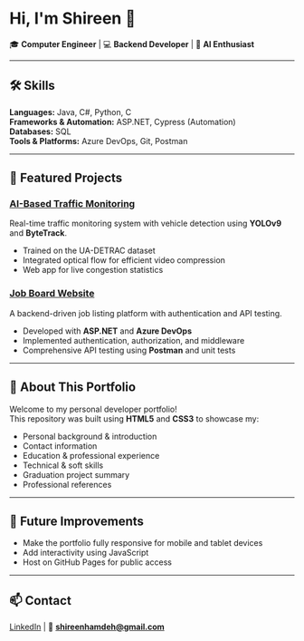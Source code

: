 # Hi, I'm Shireen 👋
🎓 **Computer Engineer** | 💻 **Backend Developer** | 🤖 **AI Enthusiast**

---

## 🛠 Skills
**Languages:** Java, C#, Python, C  
**Frameworks & Automation:** ASP.NET, Cypress (Automation)  
**Databases:** SQL  
**Tools & Platforms:** Azure DevOps, Git, Postman  

---

## 🚀 Featured Projects

### [AI-Based Traffic Monitoring](https://github.com/ShireenHamdeh/AI-Based-Traffic-Monitoring-and-Congestion-Detection-System-Using-Video-Cameras)
Real-time traffic monitoring system with vehicle detection using **YOLOv9** and **ByteTrack**.  
- Trained on the UA-DETRAC dataset  
- Integrated optical flow for efficient video compression  
- Web app for live congestion statistics  

### [Job Board Website](https://github.com/ShireenHamdeh/Job-Board)
A backend-driven job listing platform with authentication and API testing.  
- Developed with **ASP.NET** and **Azure DevOps**  
- Implemented authentication, authorization, and middleware  
- Comprehensive API testing using **Postman** and unit tests  

---

## 📄 About This Portfolio
Welcome to my personal developer portfolio!  
This repository was built using **HTML5** and **CSS3** to showcase my:
- Personal background & introduction
- Contact information
- Education & professional experience
- Technical & soft skills
- Graduation project summary
- Professional references

---

## 🎯 Future Improvements
- Make the portfolio fully responsive for mobile and tablet devices
- Add interactivity using JavaScript
- Host on GitHub Pages for public access

---

## 📫 Contact
[LinkedIn](https://www.linkedin.com/in/shireen-hamdeh) | 📧 **shireenhamdeh@gmail.com**
